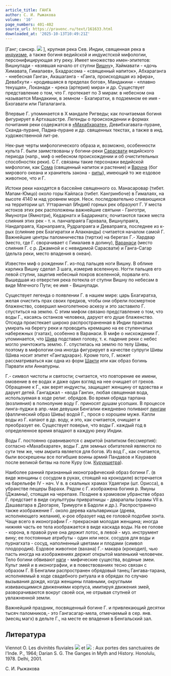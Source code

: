 ```yaml
---
article_title: ГАНГА
author: С. И. Рыжакова
volume: '10'
page_numbers: 401-402
source_url: https://pravenc.ru/text/161633.html
downloaded_at: '2025-10-13T10:49:21Z'
---
```


[Ганг; санскр. ![](https://pravenc.ru/char/26310/ga3gx5cbullet/image.png) ], крупная река Сев. Индии, священная река в [индуизме](https://pravenc.ru/text/индуизме.html), а также богиня ведийской и индуистской мифологии, персонифицирующая эту реку. Имеет множество имен-эпитетов: Вишнупади - «взявшая начало от ступни [Вишну](https://pravenc.ru/text/Вишну.html)», Хаймавати - «дочь Химавата, Гималаев», Бхадрасома - «священный напиток», Абхараганга - «небесная Ганга», Акашаганга - «Ганга, происходящая из эфира», Девабхути - «родившаяся в пределах богов», Мандакини - «плавно текущая», Локанади - «река (артерия) мира» и др. Существует представление о том, что Г. протекает по 3 мирам: в небесном она называется Мандакини, в земном - Бхагиратхи, в подземном ее имя - Бхогавати или Паталаганга.

Впервые Г. упоминается в Х мандале Ригведы; как почитаемая богиня фигурирует в Артхашастре. Легенды о происхождении и формах почитания реки содержатся в [«Махабхарате»](<https://pravenc.ru/text/ Махабхарате .html>), Девибхагавата-пуране, Сканда-пуране, Падма-пуране и др. священных текстах, а также в инд. художественной лит-ре.

Нек-рые черты мифологического образа и, возможно, особенности культа Г. были заимствованы у богини-реки [Сарасвати](https://pravenc.ru/text/Сарасвати.html) ведийского периода (напр., миф о небесном происхождении и об очистительных способностях реки). С Г. связаны такие персонажи ведийской мифологии, как [Сома](https://pravenc.ru/text/Сома.html) (священный напиток и растение) и [Варуна](https://pravenc.ru/text/Варуна.html) (бог мирового океана и хранитель закона - [риты](https://pravenc.ru/text/риты.html)), имеющий то же ездовое животное, что и Г.

Истоки реки находятся в бассейне священного оз. Манасаровар (тибет. Мапам-Юмцо) около горы Кайласа (тибет. Кангринбоче) в Гималаях, на высоте 4140 м над уровнем моря. Неск. последовательно сливающихся на территории шт. Уттаранчал (Индия) горных рек образуют Г. У места истоков этих рек расположены важнейшие святыни - Ганготри, Ямунотри (Ямнотри), Кедарнатх и Бадаринатх; почитаются также места слияния этих рек - т. н. панчапраяга Гархвала, Вишнупраяга, Нандапраяга, Карнапраяга, Рудрапраяга и Девапраяга, последнее из к-рых (слияние рек Бхагиратхи и Алакнанды) считается началом самой Г. Важнейшие центры паломничества (тиртхи) на берегах Г.- Хардвар (место, где Г. сворачивает с Гималаев в долину), [Варанаси](https://pravenc.ru/text/Варанаси.html) (место слияния Г. с р. Джамной и с невидимой Сарасвати) и Ганга-Сагар (дельта реки, место впадения в океан).

Известен миф о рождении Г. из-под пальцев ноги Вишну. В облике карлика Вишну сделал 3 шага, измерив вселенную. Ногти пальцев его левой ступни, зацепив небесный покров вселенной, порвали его. Вышедшая из отверстия река потекла от ступни Вишну по небесам в виде Млечного Пути; ее имя - Вишнупади.

Существует легенда о появлении Г. в нашем мире: царь Бхагиратха, желая очистить прах своих предков, чтобы они обрели посмертное блаженство, совершил многолетнюю аскезу и это заставило Г. спуститься на землю. С этим мифом связано представление о том, что воды Г., касаясь останков человека, даруют его душе блаженство. Отсюда проистекает широко распространенная в Индии практика умирать на берегу реки и проводить кремацию на ее ступенчатых набережных (гхатах), особенно в Варанаси. В мифе о нисхождении Г. упоминается, что [Шива](https://pravenc.ru/text/Шива.html) подставил голову, т. к. падение реки с небес могло уничтожить землю. Г. спустилась на землю по телу Шивы, поэтому в мифологии она иногда фигурирует в качестве супруги Шивы (Шива носит эпитет «Гангадхара»). Кроме того, Г. может рассматриваться как одна из форм [Шакти](https://pravenc.ru/text/Шакти.html) или как образ богинь Парвати или Аннапурны.

Г.- символ чистоты и святости; считается, что повторение ее имени, омовение в ее водах и даже один взгляд на нее очищает от грехов. Обращение к Г., как верят индуисты, защищает женщину от вдовства и дарует детей. Гангаджал - «вода Ганги», любая священная вода, используемая в ходе религ. обрядов. Во время обряда тарпана (возлияния) в полнолуние воду Г. приносят душам усопших. В процессе линга-пуджи в апр.-мае девушки Бенгалии ежедневно поливают [лингам](https://pravenc.ru/text/лингам.html) (фаллический образ Шивы) водой Г., прося о хорошем муже. Капли воды из Г. капают в др. воду, и это, как считается, очищает и преобразует ее. Существует поверье, что воды Г. каждый год в определенное время впадают в каждую реку Индии.

Воды Г. постоянно сравниваются с амритой (напитком бессмертия): согласно «Махабхарате», воды Г. для земных обитателей являются по сути тем же, чем амрита является для богов. Из вод Г., как считается, были воскрешены все погибшие воины армий Пандавов и Кауравов после великой битвы на поле Куру (см. [Курукшетра](https://pravenc.ru/text/Курукшетра.html)).

Наиболее ранний признанный иконографический образ богини Г. (в виде женщины с сосудом в руках, стоящей на крокодиле) встречается на барельефе IV - нач. V в. в скальных храмах Удаягири (шт. Орисса), в убранстве пещеры Варахи. Рядом с Г. изображена богиня р. Ямуны (Джамны), стоящая на черепахе. Позднее в храмовом убранстве образ Г. предстает в виде скульптуры привратницы - дварапалы (храмы VII в. Дашаватара в Деогархе, Тримурти в Бадоли и др.). Распространено также изображение Г. около дерева кальпаврикши (древа, исполняющего желания), к-рое образует над ее головой подобие зонта. Чаще всего в иконографии Г.- прекрасная молодая женщина; иногда нижняя часть ее тела изображается в виде каскада воды. На ее голове - корона, в правой руке она держит лотос, в левой - муз. инструмент вину; ее постоянные атрибуты - один или неск. сосудов для воды и пурнагхата - сосуд, наполненный цветами и плодами (символ плодородия). Ездовое животное (вахана) Г.- макара (крокодил), чью пасть иногда на изображениях держит открытой маленький человечек. Тело богини обвивают [наги](https://pravenc.ru/text/наги.html) - мифические существа, водяные змеи. Культ змей и в иконографии, и в повествованиях тесно связан с образом Г. В Бенгалии распространен обрядовый танец Гангава-тарана, исполняемый в ходе свадебного ритуала и в обрядах по случаю вызывания дождя, когда женщины плавными, округлыми извивающимися движениями корпуса, имитируя движения змей, разворачиваются вокруг своей оси, не отрывая ступней от увлажненной земли.

Важнейший праздник, посвященный богине Г. и привлекающий десятки тысяч паломников,- это Гангасагар-мела, отмечаемый в сер. янв. (месяц магх) в дельте Г., на месте ее впадения в Бенгальский зал.

## Литература

Viennot O. Les divinités fluviales ![](https://pravenc.ru/char/26310/Gra3g1/image.png) et ![](https://pravenc.ru/char/26310/Yamunx5cbullet/image.png) : Aux portes des sanctuaires de l'Inde. P., 1964; Darian S. G. The Ganges in Myth and History. Honolulu, 1978. Delhi, 2001.

С. И. Рыжакова
